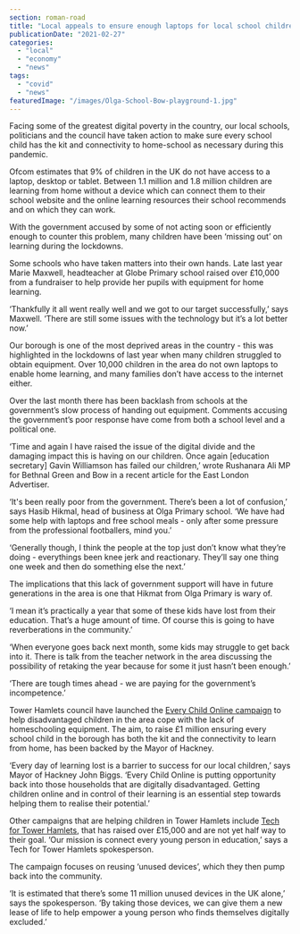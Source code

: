 ```yaml
---
section: roman-road
title: "Local appeals to ensure enough laptops for local school children"
publicationDate: "2021-02-27"
categories: 
  - "local"
  - "economy"
  - "news"
tags: 
  - "covid"
  - "news"
featuredImage: "/images/Olga-School-Bow-playground-1.jpg"
---
```


Facing some of the greatest digital poverty in the country, our local schools, politicians and the council have taken action to make sure every school child has the kit and connectivity to home-school as necessary during this pandemic.

Ofcom estimates that 9% of children in the UK do not have access to a laptop, desktop or tablet. Between 1.1 million and 1.8 million children are learning from home without a device which can connect them to their school website and the online learning resources their school recommends and on which they can work.

With the government accused by some of not acting soon or efficiently enough to counter this problem, many children have been ‘missing out’ on learning during the lockdowns.

Some schools who have taken matters into their own hands. Late last year Marie Maxwell, headteacher at Globe Primary school raised over £10,000 from a fundraiser to help provide her pupils with equipment for home learning. 

‘Thankfully it all went really well and we got to our target successfully,’ says Maxwell. ‘There are still some issues with the technology but it’s a lot better now.’

Our borough is one of the most deprived areas in the country - this was highlighted in the lockdowns of last year when many children struggled to obtain equipment. Over 10,000 children in the area do not own laptops to enable home learning, and many families don’t have access to the internet either.

Over the last month there has been backlash from schools at the government’s slow process of handing out equipment. Comments accusing the government’s poor response have come from both a school level and a political one. 

‘Time and again I have raised the issue of the digital divide and the damaging impact this is having on our children. Once again \[education secretary\] Gavin Williamson has failed our children,’ wrote Rushanara Ali MP for Bethnal Green and Bow in a recent article for the East London Advertiser. 

‘It's been really poor from the government. There’s been a lot of confusion,’ says Hasib Hikmal, head of business at Olga Primary school. ‘We have had some help with laptops and free school meals - only after some pressure from the professional footballers, mind you.’

‘Generally though, I think the people at the top just don’t know what they’re doing - everythings been knee jerk and reactionary. They’ll say one thing one week and then do something else the next.’

The implications that this lack of government support will have in future generations in the area is one that Hikmat from Olga Primary is wary of.

‘I mean it’s practically a year that some of these kids have lost from their education. That’s a huge amount of time. Of course this is going to have reverberations in the community.’

‘When everyone goes back next month, some kids may struggle to get back into it. There is talk from the teacher network in the area discussing the possibility of retaking the year because for some it just hasn’t been enough.’

‘There are tough times ahead - we are paying for the government’s incompetence.’

Tower Hamlets council have launched the [Every Child Online campaign](https://www.justgiving.com/campaign/everychildonline) to help disadvantaged children in the area cope with the lack of homeschooling equipment. The aim, to raise £1 million ensuring every school child in the borough has both the kit and the connectivity to learn from home, has been backed by the Mayor of Hackney.

‘Every day of learning lost is a barrier to success for our local children,’ says Mayor of Hackney John Biggs. ‘Every Child Online is putting opportunity back into those households that are digitally disadvantaged. Getting children online and in control of their learning is an essential step towards helping them to realise their potential.’ 

Other campaigns that are helping children in Tower Hamlets include [Tech for Tower Hamlets](https://www.spacehive.com/tech-for-tower-hamlets), that has raised over £15,000 and are not yet half way to their goal. ‘Our mission is connect every young person in education,’ says a Tech for Tower Hamlets spokesperson.

The campaign focuses on reusing ‘unused devices’, which they then pump back into the community. 

‘It is estimated that there’s some 11 million unused devices in the UK alone,’ says the spokesperson. ‘By taking those devices, we can give them a new lease of life to help empower a young person who finds themselves digitally excluded.’
